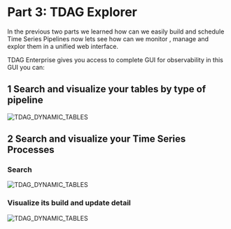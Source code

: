 #  Part 3: TDAG Explorer

In the previous two parts we learned how can we easily build and schedule Time Series Pipelines now lets see how 
can we monitor , manage and explor them in a unified web interface. 

TDAG Enterprise gives you access to complete GUI for observability in this GUI you can:

## 1 Search and visualize your tables by type of pipeline


![TDAG_DYNAMIC_TABLES](/img/tdag_explorer_tables.png)



## 2 Search and visualize your Time Series Processes

### Search 
![TDAG_DYNAMIC_TABLES](/img/local_time_series_search.png)


### Visualize its build and update detail
![TDAG_DYNAMIC_TABLES](/img/local_time_serie_detail.png)